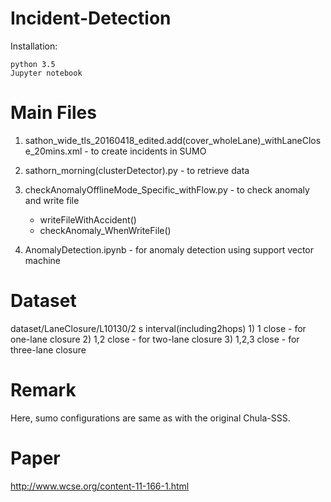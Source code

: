 # Incident-Detection
Installation:

	python 3.5 
	Jupyter notebook 


Main Files 
============================================================================================
1) sathon_wide_tls_20160418_edited.add(cover_wholeLane)_withLaneClose_20mins.xml 	- to create incidents in SUMO 

2) sathorn_morning(clusterDetector).py 							- to retrieve data 

3) checkAnomalyOfflineMode_Specific_withFlow.py						- to check anomaly and write file
	
	- writeFileWithAccident()
	- checkAnomaly_WhenWriteFile()
	
	

4) AnomalyDetection.ipynb								- for anomaly detection using support vector machine 


Dataset
============================================================================================
dataset/LaneClosure/L10130/2 s interval(including2hops)
	1) 1 close		- for one-lane closure
	2) 1,2 close 		- for two-lane closure
	3) 1,2,3 close		- for three-lane closure
	

Remark
============================================================================================
Here, sumo configurations are same as with the original Chula-SSS. 



Paper
============================================================================================
http://www.wcse.org/content-11-166-1.html
